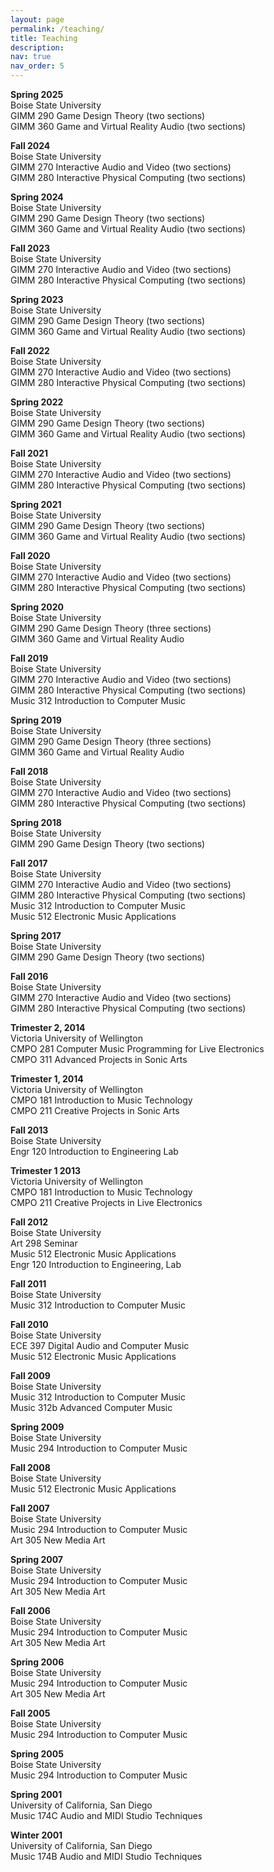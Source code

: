 ```yaml
---
layout: page
permalink: /teaching/
title: Teaching
description:
nav: true
nav_order: 5
---
```


**Spring 2025**  
Boise State University  
GIMM 290 Game Design Theory (two sections)  
GIMM 360 Game and Virtual Reality Audio (two sections)

**Fall 2024**  
Boise State University  
GIMM 270 Interactive Audio and Video (two sections)  
GIMM 280 Interactive Physical Computing (two sections)

**Spring 2024**  
Boise State University  
GIMM 290 Game Design Theory (two sections)  
GIMM 360 Game and Virtual Reality Audio (two sections)

**Fall 2023**  
Boise State University  
GIMM 270 Interactive Audio and Video (two sections)  
GIMM 280 Interactive Physical Computing (two sections)

**Spring 2023**  
Boise State University  
GIMM 290 Game Design Theory (two sections)  
GIMM 360 Game and Virtual Reality Audio (two sections)

**Fall 2022**  
Boise State University  
GIMM 270 Interactive Audio and Video (two sections)  
GIMM 280 Interactive Physical Computing (two sections)

**Spring 2022**  
Boise State University  
GIMM 290 Game Design Theory (two sections)  
GIMM 360 Game and Virtual Reality Audio (two sections)

**Fall 2021**  
Boise State University  
GIMM 270 Interactive Audio and Video (two sections)  
GIMM 280 Interactive Physical Computing (two sections)

**Spring 2021**  
Boise State University  
GIMM 290 Game Design Theory (two sections)  
GIMM 360 Game and Virtual Reality Audio (two sections)

**Fall 2020**  
Boise State University  
GIMM 270 Interactive Audio and Video (two sections)  
GIMM 280 Interactive Physical Computing (two sections)

**Spring 2020**  
Boise State University  
GIMM 290 Game Design Theory (three sections)  
GIMM 360 Game and Virtual Reality Audio

**Fall 2019**  
Boise State University  
GIMM 270 Interactive Audio and Video (two sections)  
GIMM 280 Interactive Physical Computing (two sections)  
Music 312 Introduction to Computer Music

**Spring 2019**  
Boise State University  
GIMM 290 Game Design Theory (three sections)  
GIMM 360 Game and Virtual Reality Audio

**Fall 2018**  
Boise State University  
GIMM 270 Interactive Audio and Video (two sections)  
GIMM 280 Interactive Physical Computing (two sections)

**Spring 2018**  
Boise State University  
GIMM 290 Game Design Theory (two sections)

**Fall 2017**  
Boise State University  
GIMM 270 Interactive Audio and Video (two sections)  
GIMM 280 Interactive Physical Computing (two sections)  
Music 312 Introduction to Computer Music  
Music 512 Electronic Music Applications

**Spring 2017**  
Boise State University  
GIMM 290 Game Design Theory (two sections)

**Fall 2016**  
Boise State University  
GIMM 270 Interactive Audio and Video (two sections)  
GIMM 280 Interactive Physical Computing (two sections)

**Trimester 2, 2014**  
Victoria University of Wellington  
CMPO 281 Computer Music Programming for Live Electronics  
CMPO 311 Advanced Projects in Sonic Arts

**Trimester 1, 2014**  
Victoria University of Wellington  
CMPO 181 Introduction to Music Technology  
CMPO 211 Creative Projects in Sonic Arts

**Fall 2013**  
Boise State University  
Engr 120 Introduction to Engineering Lab

**Trimester 1 2013**  
Victoria University of Wellington  
CMPO 181 Introduction to Music Technology  
CMPO 211 Creative Projects in Live Electronics

**Fall 2012**  
Boise State University  
Art 298 Seminar  
Music 512 Electronic Music Applications  
Engr 120 Introduction to Engineering, Lab

**Fall 2011**  
Boise State University  
Music 312 Introduction to Computer Music

**Fall 2010**  
Boise State University  
ECE 397 Digital Audio and Computer Music  
Music 512 Electronic Music Applications

**Fall 2009**  
Boise State University  
Music 312 Introduction to Computer Music  
Music 312b Advanced Computer Music

**Spring 2009**  
Boise State University  
Music 294 Introduction to Computer Music

**Fall 2008**  
Boise State University  
Music 512 Electronic Music Applications

**Fall 2007**  
Boise State University  
Music 294 Introduction to Computer Music  
Art 305 New Media Art

**Spring 2007**  
Boise State University  
Music 294 Introduction to Computer Music  
Art 305 New Media Art

**Fall 2006**  
Boise State University  
Music 294 Introduction to Computer Music  
Art 305 New Media Art

**Spring 2006**  
Boise State University  
Music 294 Introduction to Computer Music  
Art 305 New Media Art

**Fall 2005**  
Boise State University  
Music 294 Introduction to Computer Music

**Spring 2005**  
Boise State University  
Music 294 Introduction to Computer Music

**Spring 2001**  
University of California, San Diego  
Music 174C Audio and MIDI Studio Techniques

**Winter 2001**  
University of California, San Diego  
Music 174B Audio and MIDI Studio Techniques

